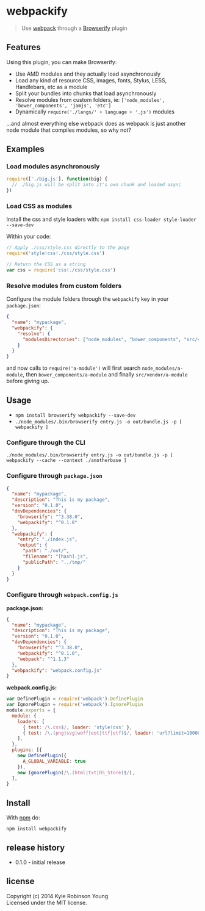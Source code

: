 # webpackify

> Use [webpack](http://webpack.github.io/docs/) through a [Browserify](browserify.org) plugin

## Features

Using this plugin, you can make Browserify:

* Use AMD modules and they actually load asynchronously
* Load any kind of resource CSS, images, fonts, Stylus, LESS, Handlebars, etc as a module
* Split your bundles into chunks that load asynchronously
* Resolve modules from custom folders, ie: `['node_modules', 'bower_components', 'jamjs', 'etc']`
* Dynamically `require('./langs/' + language + '.js')` modules

...and almost everything else webpack does as webpack is just another node module that compiles modules, so why not?

## Examples

### Load modules asynchronously

``` js
require(['./big.js'], function(big) {
  // ./big.js will be split into it's own chunk and loaded async
})
```

### Load CSS as modules

Install the css and style loaders with: `npm install css-loader style-loader --save-dev`

Within your code:

``` js
// Apply ./css/style.css directly to the page
require('style!css!./css/style.css')

// Return the CSS as a string
var css = require('css!./css/style.css')
```

### Resolve modules from custom folders

Configure the module folders through the `webpackify` key in your `package.json`:

``` json
{
  "name": "mypackage",
  "webpackify": {
    "resolve": {
      "modulesDirectories": ["node_modules", "bower_components", "src/vendor"]
    }
  }
}
```

and now calls to `require('a-module')` will first search `node_modules/a-module`, then `bower_components/a-module` and finally `src/vendor/a-module` before giving up.

## Usage

* `npm install browserify webpackify --save-dev`
* `./node_modules/.bin/browserify entry.js -o out/bundle.js -p [ webpackify ]`

### Configure through the CLI

``` shell
./node_modules/.bin/browserify entry.js -o out/bundle.js -p [ webpackify --cache --context ./anotherbase ]
```

### Configure through `package.json`

``` json
{
  "name": "mypackage",
  "description": "This is my package",
  "version": "0.1.0",
  "devDependencies": {
    "browserify": "^3.38.0",
    "webpackify": "^0.1.0"
  },
  "webpackify": {
    "entry": "./index.js",
    "output": {
      "path": "./out/",
      "filename": "[hash].js",
      "publicPath": "../tmp/"
    }
  }
}
```

### Configure through `webpack.config.js`

**package.json:**

``` json
{
  "name": "mypackage",
  "description": "This is my package",
  "version": "0.1.0",
  "devDependencies": {
    "browserify": "^3.38.0",
    "webpackify": "^0.1.0",
    "webpack": "^1.1.3"
  },
  "webpackify": "webpack.config.js"
}
```

**webpack.config.js:**

``` js
var DefinePlugin = require('webpack').DefinePlugin
var IgnorePlugin = require('webpack').IgnorePlugin
module.exports = {
  module: {
    loaders: [
      { test: /\.css$/, loader: 'style!css' },
      { test: /\.(png|svg|woff|eot|ttf|otf)$/, loader: 'url?limit=100000' }
    ],
  },
  plugins: [{
    new DefinePlugin({
      A_GLOBAL_VARIABLE: true
    }),
    new IgnorePlugin(/\.(html|txt|DS_Store)$/),
  ],
}
```

## Install

With [npm](http://npmjs.org) do:

```
npm install webpackify
```

## release history

* 0.1.0 - initial release

## license
Copyright (c) 2014 Kyle Robinson Young  
Licensed under the MIT license.

